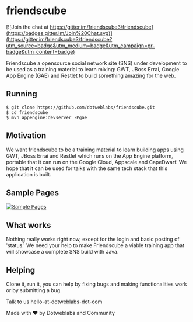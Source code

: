 # friendscube

[![Join the chat at https://gitter.im/friendscube3/friendscube](https://badges.gitter.im/Join%20Chat.svg)](https://gitter.im/friendscube3/friendscube?utm_source=badge&utm_medium=badge&utm_campaign=pr-badge&utm_content=badge)

Friendscube a opensource social network site (SNS) under development to be used as a training material to learn mixing: GWT, JBoss Errai, Google App Engine (GAE) and Restlet  to build something amazing for the web.

## Running

```
$ git clone https://github.com/dotweblabs/friendscube.git
$ cd friendscube
$ mvn appengine:devserver -Pgae
```

## Motivation

We want friendscube to be a training material to learn building apps using GWT, JBoss Errai and Restlet which runs on the App Engine platform, portable that it can run on the Google Cloud, Appscale and CapeDwarf. We hope that it can be used for talks with the same tech stack that this application is built. 

## Sample Pages

[![Sample Pages](http://i.giphy.com/11QURwXSJ8HwJi.gif)](https://youtu.be/sC5YSGCOWnc)

## What works

Nothing really works right now, except for the login and basic posting of 'status.' We need your help to make Friendscube a viable training app that will showcase a complete SNS build with Java. 

## Helping

Clone it, run it, you can help by fixing bugs and making functionalities work or by submitting a bug. 

Talk to us hello-at-dotweblabs-dot-com




Made with ♥ by Dotweblabs and Community
